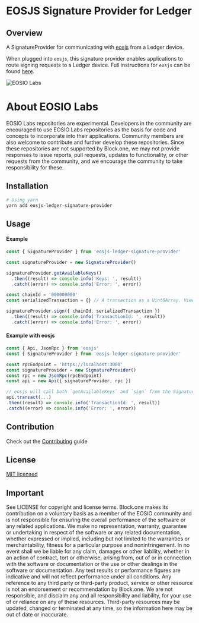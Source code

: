 # EOSJS Signature Provider for Ledger

## Overview
A SignatureProvider for communicating with [eosjs](https://github.com/EOSIO/eosjs) from a Ledger device.

When plugged into `eosjs`, this signature provider enables applications to route signing requests to a Ledger device. Full instructions for `eosjs` can be found [here](https://github.com/EOSIO/eosjs).

![EOSIO Labs](https://img.shields.io/badge/EOSIO-Labs-5cb3ff.svg)

# About EOSIO Labs

EOSIO Labs repositories are experimental.  Developers in the community are encouraged to use EOSIO Labs repositories as the basis for code and concepts to incorporate into their applications. Community members are also welcome to contribute and further develop these repositories. Since these repositories are not supported by Block.one, we may not provide responses to issue reports, pull requests, updates to functionality, or other requests from the community, and we encourage the community to take responsibility for these.

## Installation

```bash
# Using yarn
yarn add eosjs-ledger-signature-provider
```

## Usage

#### Example
```javascript
const { SignatureProvider } from 'eosjs-ledger-signature-provider'

const signatureProvider = new SignatureProvider()

signatureProvider.getAvailableKeys()
  .then((result) => console.info('Keys: ', result))
  .catch((error) => console.info('Error: ', error))

const chainId = '000000000'
const serializedTransaction = {} // A transaction as a Uint8Array. View `serializeTransaction` in https://github.com/EOSIO/eosjs/blob/develop/src/eosjs-api.ts

signatureProvider.sign({ chainId, serializedTransaction })
  .then((result) => console.info('TransactionId: ', result))
  .catch((error) => console.info('Error: ', error))
```

#### Example with eosjs
```javascript
const { Api, JsonRpc } from 'eosjs'
const { SignatureProvider } from 'eosjs-ledger-signature-provider'

const rpcEndpoint = 'https://localhost:3000'
const signatureProvider = new SignatureProvider()
const rpc = new JsonRpc(rpcEndpoint)
const api = new Api({ signatureProvider, rpc })

// eosjs will call both `getAvailableKeys` and `sign` from the SignatureProvider
api.transact(...)
.then((result) => console.info('TransactionId: ', result))
.catch((error) => console.info('Error: ', error))
```

## Contribution
Check out the [Contributing](./CONTRIBUTING.md) guide

## License
[MIT licensed](./LICENSE)

## Important

See LICENSE for copyright and license terms.  Block.one makes its contribution on a voluntary basis as a member of the EOSIO community and is not responsible for ensuring the overall performance of the software or any related applications.  We make no representation, warranty, guarantee or undertaking in respect of the software or any related documentation, whether expressed or implied, including but not limited to the warranties or merchantability, fitness for a particular purpose and noninfringement. In no event shall we be liable for any claim, damages or other liability, whether in an action of contract, tort or otherwise, arising from, out of or in connection with the software or documentation or the use or other dealings in the software or documentation.  Any test results or performance figures are indicative and will not reflect performance under all conditions.  Any reference to any third party or third-party product, service or other resource is not an endorsement or recommendation by Block.one.  We are not responsible, and disclaim any and all responsibility and liability, for your use of or reliance on any of these resources. Third-party resources may be updated, changed or terminated at any time, so the information here may be out of date or inaccurate.
